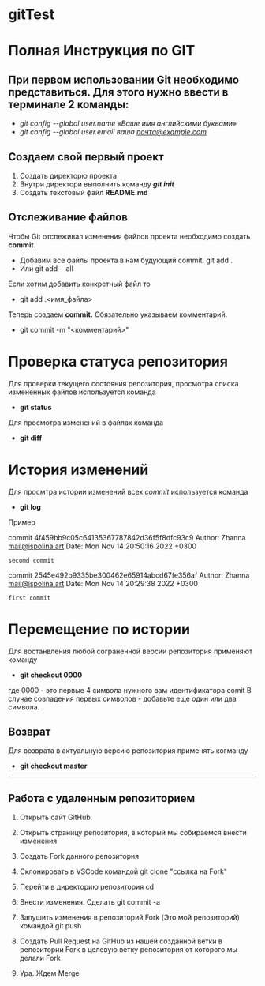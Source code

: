 # gitTest


# Полная Инструкция по GIT 

## При первом использовании Git необходимо представиться.  Для этого нужно ввести в терминале 2 команды:
* *git config --global user.name «Ваше имя английскими буквами»*  
* *git config --global user.email ваша почта@example.com*


 
## Создаем свой первый проект 

1. Создать директорю проекта
2. Внутри директори выполнить команду ***git init***
3. Создать текстовый файл **README.md**

## Отслеживание файлов

Чтобы Git отслеживал изменения файлов  проекта необходимо создать **commit.**

* Добавим все файлы проекта в нам будующий commit.
git add .
* Или git add --all

Если хотим добавить конкретный файл то 
* git add .\<имя_файла> 

Теперь создаем **commit.** Обязательно указываем комментарий.

* git commit -m "<комментарий>"

# Проверка статуса репозитория

Для проверки текущего состояния репозитория, просмотра списка измененных файлов используется команда
* **git status**


Для просмотра изменений в файлах команда
* **git diff**

# История изменений

Для просмтра истории изменений всех *commit* используется команда
* **git log**

Пример

commit 4f459bb9c05c64135367787842d36f5f8dfc93c9
Author: Zhanna <mail@ispolina.art>
Date:   Mon Nov 14 20:50:16 2022 +0300

    secomd commit

commit 2545e492b9335be300462e65914abcd67fe356af
Author: Zhanna <mail@ispolina.art>
Date:   Mon Nov 14 20:29:38 2022 +0300

    first commit

# Перемещение по истории 

Для востанвления любой сограненной версии репозитория применяют команду

* **git checkout 0000**

где 0000 - это первые 4 символа нужного вам идентификатора comit
В случае совпадения первых символов - добавьте еще один или два символа. 


## Возврат

Для возврата в актуальную версию репозитория применять когманду

* **git checkout master**


----------------------------------------------

## Работа с удаленным репозиторием ##

1. Открыть сайт GitHub. 

2. Открыть страницу репозитория, в который мы собираемся внести изменения

3. Создать Fork данного репозитория

4. Склонировать в VSCode командой git clone "ссылка на Fork"

5. Перейти в директорию репозитория cd

6. Bнести изменения. Сделать git commit -a

7. Запушить изменения в репозиторий Fork (Это мой репозиторий) командой git push 

8. Создать Pull Request на GitHub из нашей созданной ветки в репозитории Fork в целевую ветку репозитория от которого мы делали Fork

9. Ура. Ждем Merge